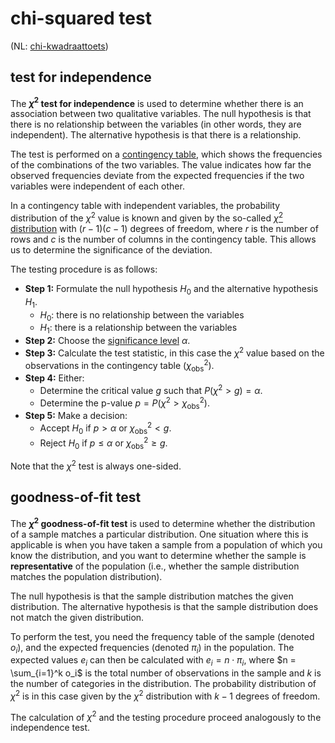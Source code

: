 # chi-squared test

(NL: [chi-kwadraattoets](../nl/chi-kwadraattoets.md))

## test for independence

The **$\chi^2$ test for independence** is used to determine whether there is an association between two qualitative variables. The null hypothesis is that there is no relationship between the variables (in other words, they are independent). The alternative hypothesis is that there is a relationship.

The test is performed on a [contingency table](contingency-table.md), which shows the frequencies of the combinations of the two variables. The value indicates how far the observed frequencies deviate from the expected frequencies if the two variables were independent of each other.

In a contingency table with independent variables, the probability distribution of the $\chi^2$ value is known and given by the so-called [$\chi^2$ distribution](chi-squared-distribution.md) with $(r-1)(c-1)$ degrees of freedom, where $r$ is the number of rows and $c$ is the number of columns in the contingency table. This allows us to determine the significance of the deviation.

The testing procedure is as follows:

- **Step 1:** Formulate the null hypothesis $H_0$ and the alternative hypothesis $H_1$.
    - $H_0$: there is no relationship between the variables
    - $H_1$: there is a relationship between the variables
- **Step 2:** Choose the [significance level](significance-level.md) $\alpha$.
- **Step 3:** Calculate the test statistic, in this case the $\chi^2$ value based on the observations in the contingency table ($\chi^2_{\text{obs}}$).
- **Step 4:** Either:
    - Determine the critical value $g$ such that $P(\chi^2 > g) = \alpha$.
    - Determine the p-value $p = P(\chi^2 > \chi^2_{\text{obs}})$.
- **Step 5:** Make a decision:
    - Accept $H_0$ if $p > \alpha$ or $\chi^2_{\text{obs}} < g$.
    - Reject $H_0$ if $p \leq \alpha$ or $\chi^2_{\text{obs}} \geq g$.

Note that the $\chi^2$ test is always one-sided.

## goodness-of-fit test

The **$\chi^2$ goodness-of-fit test** is used to determine whether the distribution of a sample matches a particular distribution. One situation where this is applicable is when you have taken a sample from a population of which you know the distribution, and you want to determine whether the sample is **representative** of the population (i.e., whether the sample distribution matches the population distribution).

The null hypothesis is that the sample distribution matches the given distribution. The alternative hypothesis is that the sample distribution does not match the given distribution.

To perform the test, you need the frequency table of the sample (denoted $o_i$), and the expected frequencies (denoted $\pi_i$) in the population. The expected values $e_i$ can then be calculated with $e_i = n \cdot \pi_i$, where $n = \sum_{i=1}^k o_i$ is the total number of observations in the sample and $k$ is the number of categories in the distribution. The probability distribution of $\chi^2$ is in this case given by the $\chi^2$ distribution with $k-1$ degrees of freedom.

The calculation of $\chi^2$ and the testing procedure proceed analogously to the independence test.
